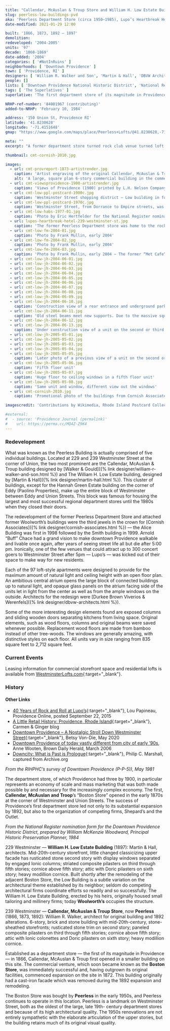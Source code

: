 ```yaml
---
title: "Callendar, McAuslan & Troup Store and William H. Low Estate Building"
slug: peerless-low-buildings-pvd
aka: 'Peerless Department Store (circa 1950–1985), Lupo’s Heartbreak Hotel (1993–2003), Met Cafe (1993—2003), Woolworth’s'
date-modified: 2021-01-29 12:00

built: '1866, 1873, 1892 — 1897'
demolition: 
redeveloped: '2004-2005'
units: '97'
decade: '1860-1869'
date-added: '2004'
categories: [ '#NotInRuins' ]
neighborhoods: [ 'Downtown Providence' ]
town: [ 'Providence, RI' ]
designers: [ 'William R. Walker and Son', 'Martin & Hall', 'DBVW Architects', 'Cornish Associates' ]
people: []
lists: [ 'Downtown Providence National Historic District', 'National Register of Historic Places' ]
tags: [ 'The Superlatives' ]
superlative: 'The first department store of its magnitude in Providence established in 1866 — the building would later be replaced in 1873'

NRHP-ref-number: '84001967 (contributing)'
added-to-NRHP: 'February 10, 1984'

address: '150 Union St, Providence RI'
latitude: '41.8230628'
longitude: '-71.4151648'
gmap: "https://www.google.com/maps/place/Peerless+Lofts/@41.8230628,-71.4151648,17z/data=!3m1!4b1!4m5!3m4!1s0x89e44513c74bc97b:0x26965e4f6962a5f9!8m2!3d41.8230628!4d-71.4129761"

meta: ""
excerpt: "A former department store turned rock club venue turned loft apartments whose conversion contributed to making Downtown Providence bustle again"

thumbnail: cmt-cornish-2010.jpg

images:
  - url: cmt-provreport-1873-artistrender.jpg
    caption: 'Artist engraving of the original Callendar, McAuslan & Troup building without expansion and the 1892 William Low building to its right side, 1873 — From the RIHPHC’s Downtown Providence report, 1981'
    alt: 'A large, square plan 6-story commercial building in the commercial center of the city. Red stone and brick exterior with variations in window placement, sizes, and shapes by floor. Large plate glass commercial windows on the ground floor house retail shops.'
  - url: cmt-viewsprovidence-1900-artistrender.jpg
    caption: 'Views of Providence (1900) printed by L.H. Nelson Company, Public domain, via Wikimedia Commons'
  - url: cmt-low-ppl-postcard-1900c.jpg
    caption: 'Westminster Street shopping district — Low building in foreground on left'
  - url: cmt-low-ppl-postcard-1970c.jpg
    caption: 'Westminster Street, from Dorrance to Empire streets, was a pedestrian mall created in 1964 which lasted until 1986. The Low Building has the Woolworth’s sign on it.'
  - url: cmt-low-habs-1977-01.jpg
    caption: 'Photo by Eric Hertfelder for the National Register nomination form, summer 1977'
  - url: lupos-heartbreak-hotel-239-westminster-st.jpg
    caption: 'The former Peerless Department store was home to the rock-n-roll music venue “Lupo’s Heartbreak Hotel” run by proprietor’s Rick Lupo and Jack Reich'
  - url: cmt-low-fm-2004-01.jpg
    caption: 'Photo by Frank Mullin, early 2004'
  - url: cmt-low-fm-2004-02.jpg
    caption: 'Photo by Frank Mullin, early 2004'
  - url: cmt-low-fm-2004-03.jpg
    caption: 'Photo by Frank Mullin, early 2004 — The former “Met Cafe” sign marked the location of another more intimate music venue that stood here from 1993 to 2003'
  - url: cmt-low-jh-2004-06-01.jpg
  - url: cmt-low-jh-2004-06-02.jpg
  - url: cmt-low-jh-2004-06-03.jpg
  - url: cmt-low-jh-2004-06-04.jpg
  - url: cmt-low-jh-2004-06-05.jpg
  - url: cmt-low-jh-2004-06-06.jpg
  - url: cmt-low-jh-2004-06-07.jpg
  - url: cmt-low-jh-2004-06-08.jpg
  - url: cmt-low-jh-2004-06-09.jpg
  - url: cmt-low-jh-2004-06-10.jpg
    caption: 'Construction view of a rear entrance and underground parking'
  - url: cmt-low-jh-2004-06-11.jpg
    caption: 'Old steel beams meet new supports. Due to the massive square size of the building, the architects decided to create a central atrium that cuts through all five floors'
  - url: cmt-low-jh-2004-06-12.jpg
  - url: cmt-low-jh-2004-06-13.jpg
    caption: 'Under construction view of a unit on the second or third floor'
  - url: cmt-low-jh-2005-05-01.jpg
  - url: cmt-low-jh-2005-05-02.jpg
  - url: cmt-low-jh-2005-05-03.jpg
  - url: cmt-low-jh-2005-05-04.jpg
  - url: cmt-low-jh-2005-05-05.jpg
    caption: 'Later photo of a previous view of a unit on the second or third floor'
  - url: cmt-low-jh-2005-05-06.jpg
    caption: 'Fifth floor unit'
  - url: cmt-low-jh-2005-05-07.jpg
    caption: 'Huge floor to ceiling windows in a fifth floor unit'
  - url: cmt-low-jh-2005-05-08.jpg
    caption: 'Same unit and window, different view out the windows'
  - url: cmt-cornish-2010.jpg
    caption: 'Promotional photo of the buildings from Cornish Associates'

imagescredit: 'Contributions by Wikimedia, Rhode Island Postcard Collection and Providence Public Library (<a href="//provlibdigital.org/islandora/object/islandora%3A20000" target="_blank">1900</a> and <a href="//provlibdigital.org/islandora/object/islandora%3A22693" target="_blank">1970</a>), Eric Hertfelder for the National Register nomination form, <a href="//consequenceofsound.net/2016/04/the-100-greatest-american-music-venues/2/" target="_blank">ConsequenceOfSound.net</a>, Frank Mullin, and Cornish Associates'

#external:
#  - source: 'Providence Journal (permalink)'
#    url: https://perma.cc/MQ4Z-Z9K4
---
```


### Redevelopment

What was known as the Peerless Building is actually comprised of five individual buildings. Located at 229 and 239 Westminster Street at the corner of Union, the two most prominent are the Callendar, McAuslan & Troup building designed by [Walker & Gould]({% link designer/william-r-walker-and-son.html %}) and The William H. Low Estate building, designed by [Martin & Hall]({% link designer/martin-hall.html %}). This cluster of buildings, except for the Hannah Green Estate building on the corner of Eddy (Paolino Properties), make up the entire block of Westminster between Eddy and Union Streets. This block was famous for housing the largest and most successful regional department stores until the 1980s when they closed their doors.

The redevelopment of the former Peerless Department Store and attached former Woolworth’s buildings were the third jewels in the crown for [Cornish Associates]({% link designer/cornish-associates.html %}) — the Alice Building was first in 1998 followed by the Smith building in 1999. Arnold “Buff” Chace had a grand vision to make downtown Providence walkable and livable once again, after years of seeing street life all but die after 5:00 pm. Ironically, one of the few venues that could attract up to 300 concert goers to Westminster Street after 5pm — Lupo’s — was kicked out of their space to make way for new residents. 

Each of the 97 loft-style apartments were designed to provide for the maximum amount of natural light and ceiling height with an open floor plan. An ambitious central atrium opens the large block of connected buildings up to natural light, and opaque glass panels on the atrium facing side of the units let in light from the center as well as from the ample windows on the outside. Architects for the redesign were [Durkee Brown Viverios & Werenfels]({% link designer/dbvw-architects.html %}). 

Some of the more interesting design elements found are exposed columns and sliding wooden doors separating kitchens from living space. Original elements, such as wood floors, columns and original beams were saved whenever possible. Replacement wood floors are made from bamboo instead of other tree-woods. The windows are generally amazing, with distinctive styles on each floor. All units vary in size ranging from 835 square feet to 2,712 square feet. 


### Current Events

Leasing information for commercial storefront space and residential lofts is available from [WestminsterLofts.com](//westminsterlofts.com){:target="_blank"}. 


### History

#### Other Links

+ [40 Years of Rock and Roll at Lupo’s](//providenceonline.com/stories/40-years-of-rock-and-roll-at-lupos,16439){:target="_blank"}, Lou Papineau, Providence Online, posted September 22, 2015
+ [A Little Retail History: Providence, Rhode Island](//www.carmenandginger.com/2017/01/a-little-retail-history-providence.html){:target="_blank"}, Carmen & Ginger blog
+ [Downtown Providence – A Nostalgic Stroll Down Westminster Street](//www.consumergrouch.com/?p=8884){:target="_blank"}, Betsy Von-Die, May 2020
+ [Downtown Providence of today vastly different from city of early ’90s](//www.browndailyherald.com/2006/03/13/downtown-providence-of-today-vastly-different-from-city-of-early-90s/), Anne Wooten, Brown Daily Herald, March 2006
+ [Downcity: What is Past is Prologue](//web.archive.org/web/20090608132510/http://philipmarshall.net/providence/downcity.htm){:target="_blank"}, Philip C. Marshall, captured from Archive.org


_From the RIHPHC’s survey of Downtown Providence (P-P-5)), May 1981_

The department store, of which Providence had three by 1900, in particular represents an economy of scale and mass marketing that was both made possible by and necessary for the increasingly complex economy. The first, **Callendar, McAuslan and Troop**’s “Boston Store” opened in the early 1870s at the corner of Westminster and Union Streets. The success of Providence’s first department store led not only to its substantial expansion by 1892, but also to the organization of competing firms, Shepard’s and the Outlet.

_From the National Register nomination form for the Downtown Providence Historic District, prepared by William McKenzie Woodward, Principal Historic Preservation Planner, 1984_

229 Westminster — **William H. Low Estate Building** (1897): Martin & Hall, architects. Mid-20th-century storefront, little changed classicizing upper facade has rusticated stone second story with display windows separated by engaged Ionic columns; striated composite pilasters on third through fifth stories; cornice above fifth story; attic with Doric pilasters on sixth story; heavy modillion cornice. Built shortly after the remodeling of the adjacent Boston Store, the Low Building is a subtle variation on the architectural theme established by its neighbor; seldom do competing architectural firms coordinate efforts so readily and so successfully. The William H. Low Estate Building, erected by his heirs, originally housed small tailoring and millinery firms; today **Woolworth’s** occupies the structure.

239 Westminster — **Callendar, McAuslan & Troup Store**, now **Peerless** (1866, 1873, 1892): William R. Walker, architect for original building and 1892 alterations. 6-story, brick and stone building with mid-20th-century, stone-sheathed storefronts; rusticated stone trim on second story; paneled composite pilasters on third through fifth stories; cornice above fifth story; attic with Ionic colonettes and Doric pilasters on sixth story; heavy modillion cornice. 

Established as a department store — the first of its magnitude in Providence — in 1866, Callendar, McAuslan & Troup first opened in a smaller building on this site. The commercial venture, which soon became known as the **Boston Store**, was immediately successful and, having outgrown its original facilities, commenced expansion on the site in 1872. This building originally had a cast-iron facade which was removed during the 1892 expansion and remodeling. 

The Boston Store was bought by **Peerless** in the early 1950s, and Peerless continues to operate in this location. Peerless is a landmark on Westminster Street, both as the oldest of the large, late 19th- century department stores and because of its high architectural quality. The 1950s renovations are not entirely sympathetic with the elaborate articulation of the upper stories, but the building retains much of its original visual quality.
